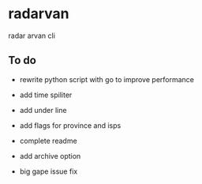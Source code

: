 # radarvan
radar arvan cli 
## To do
+ rewrite python script with go to improve performance
- add time spiliter
+ add under line
- add flags for province and isps
+ complete readme
- add archive option
+ big gape issue fix
